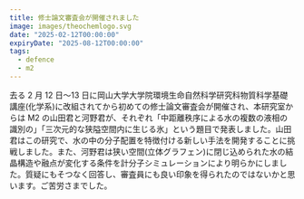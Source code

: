 ```yaml
---
title: 修士論文審査会が開催されました
image: images/theochemlogo.svg
date: "2025-02-12T00:00:00"
expiryDate: "2025-08-12T00:00:00"
tags:
  - defence
  - m2
---
```


去る 2 月 12 日〜13 日に岡山大学大学院環境生命自然科学研究科物質科学基礎講座(化学系)に改組されてから初めての修士論文審査会が開催され、本研究室からは M2 の山田君と河野君が、それぞれ「中距離秩序による水の複数の液相の識別の」「三次元的な狭隘空間内に生じる氷」という題目で発表しました。山田君はこの研究で、水の中の分子配置を特徴付ける新しい手法を開発することに挑戦しました。また、河野君は狭い空間(立体グラフェン)に閉じ込められた水の結晶構造や融点が変化する条件を計分子シミュレーションにより明らかにしました。質疑にもそつなく回答し、審査員にも良い印象を得られたのではないかと思います。ご苦労さまでした。

